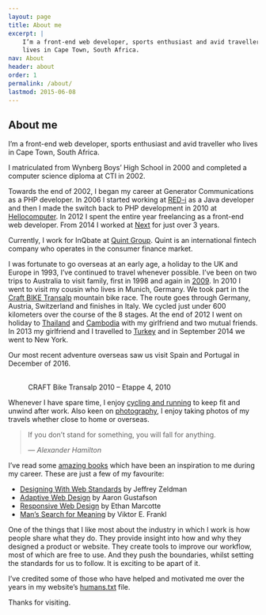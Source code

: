 ```yaml
---
layout: page
title: About me
excerpt: |
    I’m a front-end web developer, sports enthusiast and avid traveller who
    lives in Cape Town, South Africa.
nav: About
header: about
order: 1
permalink: /about/
lastmod: 2015-06-08
---
```


## About me

I’m a front-end web developer, sports enthusiast and avid traveller who lives in Cape Town, South Africa.

I matriculated from Wynberg Boys’ High School in 2000 and completed a computer science diploma at CTI in 2002.

Towards the end of 2002, I began my career at Generator Communications as a PHP developer. In 2006 I started working
at [RED-i](http://red-i.co.za) as a Java developer and then I made the switch back to PHP development in 2010 at [Hellocomputer](http://www.hellocomputer.com).
In 2012 I spent the entire year freelancing as a front-end web developer. From 2014 I worked at [Next](http://www.wearenext.co.za)
for just over 3 years.

Currently, I work for InQbate at [Quint Group](http://www.quint.co.uk). Quint is an international fintech company who operates
in the consumer finance market.

I was fortunate to go overseas at an early age, a holiday to the UK and Europe in 1993, I’ve continued to
travel whenever possible. I’ve been on two trips to Australia to visit family, first in 1998 and again in [2009](https://www.flickr.com/photos/mikkelz/collections/72157612807086301).
In 2010 I went to visit my cousin who lives in Munich, Germany. We took part in the [Craft BIKE Transalp](https://www.flickr.com/photos/mikkelz/collections/72157624824109391)
mountain bike race. The route goes through Germany, Austria, Switzerland and finishes in Italy. We cycled just under 600
kilometers over the course of the 8 stages. At the end of 2012 I went on holiday to [Thailand](https://www.flickr.com/photos/mikkelz/collections/72157632483864195)
and [Cambodia](https://www.flickr.com/photos/mikkelz/collections/72157632527368371) with my girlfriend and two mutual friends.
In 2013 my girlfriend and I travelled to [Turkey](https://www.flickr.com/photos/mikkelz/collections/72157648811892350) and in
September 2014 we went to New York.

Our most recent adventure overseas saw us visit Spain and Portugal in December of 2016.

<figure>
    <a href="http://www.flickr.com/photos/mikkelz/sets/72157624485305951">
        <img srcset="/assets/images/general/michael-thorne-craft-bike-transalp-2010-820x461.jpg 820w,
                     /assets/images/general/michael-thorne-craft-bike-transalp-2010-410x231.jpg 410w"
            sizes="100vw"
            src="/assets/images/general/michael-thorne-craft-bike-transalp-2010-820x461.jpg"
            alt="">
    </a>
    <figcaption>CRAFT Bike Transalp 2010 – Etappe 4, 2010</figcaption>
</figure>

Whenever I have spare time, I enjoy [cycling and running](http://www.strava.com/athletes/1328198) to keep fit and unwind
after work. Also keen on [photography](http://instagram.com/mikkelz_za), I enjoy taking photos of my travels whether close
to home or overseas.

<blockquote>
    <p>If you don’t stand for something, you will fall for anything.</p>
    <cite>— Alexander Hamilton</cite>
</blockquote>

I’ve read some [amazing books](https://kindle.amazon.com/profile/Michael-Thorne/146993) which have been an inspiration to
me during my career. These are just a few of my favourite:

* [Designing With Web Standards](http://en.wikipedia.org/wiki/Designing_with_Web_Standards) by Jeffrey Zeldman
* [Adaptive Web Design](http://adaptivewebdesign.info) by Aaron Gustafson
* [Responsive Web Design](http://www.abookapart.com/products/responsive-web-design) by Ethan Marcotte
* [Man’s Search for Meaning](http://www.amazon.com/Mans-Search-Meaning-Viktor-Frankl/dp/080701429X) by Viktor E. Frankl

One of the things that I like most about the industry in which I work is how people share what they do. They provide insight
into how and why they designed a product or website. They create tools to improve our workflow, most of which are free to
use. And they push the boundaries, whilst setting the standards for us to follow. It is exciting to be apart of it.

I’ve credited some of those who have helped and motivated me over the years in my website’s [humans.txt](/humans.txt) file.

Thanks for visiting.
